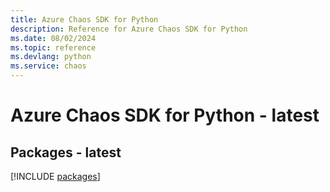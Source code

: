 ```yaml
---
title: Azure Chaos SDK for Python
description: Reference for Azure Chaos SDK for Python
ms.date: 08/02/2024
ms.topic: reference
ms.devlang: python
ms.service: chaos
---
```

# Azure Chaos SDK for Python - latest
## Packages - latest
[!INCLUDE [packages](chaos-index.md)]